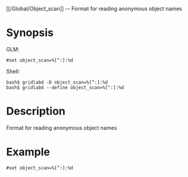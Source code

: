 [[/Global/Object_scan]] -- Format for reading anonymous object names

# Synopsis
GLM:
~~~
#set object_scan=%[^:]:%d
~~~
Shell:
~~~
bash$ gridlabd -D object_scan=%[^:]:%d
bash$ gridlabd --define object_scan=%[^:]:%d
~~~

# Description

Format for reading anonymous object names

# Example

~~~
#set object_scan=%[^:]:%d
~~~
